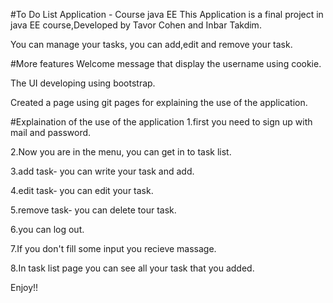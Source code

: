 
#To Do List Application - Course java EE
This Application is a final project in java EE course,Developed by Tavor Cohen and Inbar Takdim.

You can manage your tasks, you can add,edit and remove your task.

#More features
Welcome message that display the username using cookie.

The UI developing using bootstrap.

Created a page using git pages for explaining the use of the application.

#Explaination of the use of the application
1.first you need to sign up with mail and password.

2.Now you are in the menu, you can get in to task list.

3.add task- you can write your task and add.

4.edit task- you can edit your task.

5.remove task- you can delete tour task.

6.you can log out.

7.If you don't fill some input you recieve massage.

8.In task list page you can see all your task that you added.

Enjoy!!


